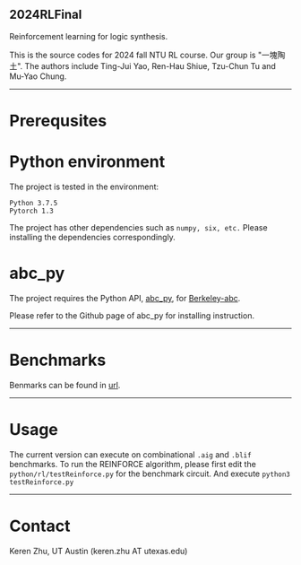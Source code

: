 2024RLFinal
--------
Reinforcement learning for logic synthesis.

This is the source codes for 2024 fall NTU RL course. Our group is "一塊陶土". 
The authors include Ting-Jui Yao, Ren-Hau Shiue, Tzu-Chun Tu and Mu-Yao Chung.

--------
# Prerequsites

# Python environment

The project is tested in the environment:
```
Python 3.7.5
Pytorch 1.3
```

The project has other dependencies such as `numpy, six, etc.`
Please installing the dependencies correspondingly.

# abc\_py

The project requires the Python API, [abc\_py](https://github.com/krzhu/abc\_py), for [Berkeley-abc](https://github.com/berkeley-abc/abc).

Please refer to the Github page of abc\_py for installing instruction.

--------

# Benchmarks

Benmarks can be found in [url](https://ddd.fit.cvut.cz/prj/Benchmarks/index.php?page=download).

--------

# Usage

The current version can execute on combinational `.aig` and `.blif` benchmarks.
To run the REINFORCE algorithm, please first edit the `python/rl/testReinforce.py` for the benchmark circuit.
And execute `python3 testReinforce.py`


--------

# Contact

Keren Zhu, UT Austin (keren.zhu AT utexas.edu)
